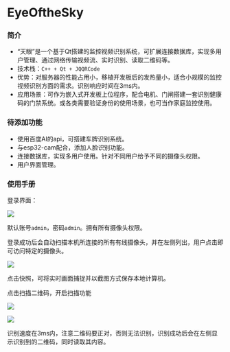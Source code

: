 # EyeOftheSky

### 简介

* “天眼”是一个基于Qt搭建的监控视频识别系统，可扩展连接数据库，实现多用户管理、通过网络传输视频流、实时识别、读取二维码等。
* 技术栈：`C++ + Qt + JQQRCode`
* 优势：对服务器的性能占用小，移植开发板后的发热量小，适合小规模的监控视频识别方面的需求。识别响应时间在3ms内。
* 应用场景：可作为嵌入式开发板上位程序，配合电机、门闸搭建一套识别健康码的门禁系统。或各类需要验证身份的使用场景，也可当作家庭监控使用。

### 待添加功能

* 使用百度AI的api，可搭建车牌识别系统。
* 与esp32-cam配合，添加人脸识别功能。
* 连接数据库，实现多用户使用。针对不同用户给予不同的摄像头权限。
* 用户界面管理。

### 使用手册

登录界面：

![](https://raw.githubusercontent.com/HiKydin/Gallery/main/%E7%99%BB%E5%BD%95%E9%A1%B5%E9%9D%A2.jpg)

默认账号`admin`，密码`admin`。拥有所有摄像头权限。

登录成功后会自动扫描本机所连接的所有有线摄像头，并在左侧列出，用户点击即可访问特定的摄像头。

![](https://raw.githubusercontent.com/HiKydin/Gallery/main/%E7%95%8C%E9%9D%A21.jpg)

点击快照，可将实时画面捕捉并以截图方式保存本地计算机。

点击扫描二维码，开启扫描功能

![](https://raw.githubusercontent.com/HiKydin/Gallery/main/%E7%95%8C%E9%9D%A22.jpg)

![](https://raw.githubusercontent.com/HiKydin/Gallery/main/%E7%95%8C%E9%9D%A23.jpg)

识别速度在3ms内，注意二维码要正对，否则无法识别，识别成功后会在左侧显示识别到的二维码，同时读取其内容。
